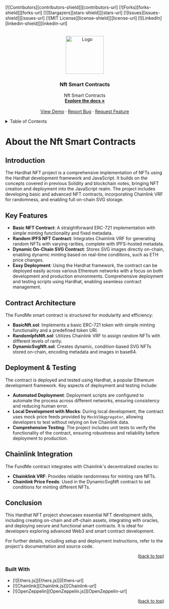 <a id="readme-top"></a>

<!-- PROJECT SHIELDS -->
<!--
*** I'm using markdown "reference style" links for readability.
*** Reference links are enclosed in brackets [ ] instead of parentheses ( ).
*** See the bottom of this document for the declaration of the reference variables
*** for contributors-url, forks-url, etc. This is an optional, concise syntax you may use.
*** https://www.markdownguide.org/basic-syntax/#reference-style-links
-->

[![Contributors][contributors-shield]][contributors-url]
[![Forks][forks-shield]][forks-url]
[![Stargazers][stars-shield]][stars-url]
[![Issues][issues-shield]][issues-url]
[![MIT License][license-shield]][license-url]
[![LinkedIn][linkedin-shield]][linkedin-url]

<!-- PROJECT LOGO -->
<br />
<div align="center">
  <a href="https://github.com/io10-0x/hardhat-nft-fcc">
    <img src="images/logo.png" alt="Logo" width="120" height="120">
  </a>

<h3 align="center">Nft Smart Contracts</h3>

  <p align="center">
    Nft Smart Contracts

<br />
<a href="https://github.com/io10-0x/hardhat-nft-fcc"><strong>Explore the docs »</strong></a>
<br />
<br />
<a href="https://github.com/io10-0x/hardhat-nft-fcc">View Demo</a>
·
<a href="https://github.com/io10-0x/hardhat-nft-fcc/issues/new?labels=bug&template=bug-report---.md">Report Bug</a>
·
<a href="https://github.com/io10-0x/hardhat-nft-fcc/issues/new?labels=enhancement&template=feature-request---.md">Request Feature</a>

  </p>
</div>

<!-- TABLE OF CONTENTS -->
<details>
  <summary>Table of Contents</summary>
  <ol>
    <li>
      <a href="#about-the-project">About The Project</a>
      <ul>
        <li><a href="#built-with">Built With</a></li>
      </ul>
    </li>
    <li>
      <a href="#getting-started">Getting Started</a>
      <ul>
        <li><a href="#prerequisites">Prerequisites</a></li>
        <li><a href="#installation">Installation</a></li>
      </ul>
    </li>
    <li><a href="#usage">Usage</a></li>
    <li><a href="#roadmap">Roadmap</a></li>
    <li><a href="#contributing">Contributing</a></li>
    <li><a href="#license">License</a></li>
    <li><a href="#contact">Contact</a></li>
    <li><a href="#acknowledgments">Acknowledgments</a></li>
  </ol>
</details>

<!-- ABOUT THE PROJECT -->

# About the Nft Smart Contracts

## Introduction

The Hardhat NFT project is a comprehensive implementation of NFTs using the Hardhat development framework and JavaScript. It builds on the concepts covered in previous Solidity and blockchain notes, bringing NFT creation and deployment into the JavaScript realm. The project includes developing basic and advanced NFT contracts, incorporating Chainlink VRF for randomness, and enabling full on-chain SVG storage.

## Key Features

- **Basic NFT Contract**: A straightforward ERC-721 implementation with simple minting functionality and fixed metadata.
- **Random IPFS NFT Contract**: Integrates Chainlink VRF for generating random NFTs with varying rarities, complete with IPFS-hosted metadata.
- **Dynamic On-Chain SVG Contract**: Stores SVG images directly on-chain, enabling dynamic minting based on real-time conditions, such as ETH price changes.
- **Easy Deployment**: Using the Hardhat framework, the contract can be deployed easily across various Ethereum networks with a focus on both development and production environments. Comprehensive deployment and testing scripts using Hardhat, enabling seamless contract management.

## Contract Architecture

The FundMe smart contract is structured for modularity and efficiency:

- **BasicNft.sol**: Implements a basic ERC-721 token with simple minting functionality and a predefined token URI.
- **RandomIpfsNft.sol**: Utilizes Chainlink VRF to assign random NFTs with different levels of rarity.
- **DynamicSvgNft.sol**: Creates dynamic, condition-based SVG NFTs stored on-chain, encoding metadata and images in base64.

## Deployment & Testing

The contract is deployed and tested using Hardhat, a popular Ethereum development framework. Key aspects of deployment and testing include:

- **Automated Deployment**: Deployment scripts are configured to automate the process across different networks, ensuring consistency and reducing human error.
- **Local Development with Mocks**: During local development, the contract uses mock price feeds provided by `MockV3Aggregator`, allowing developers to test without relying on live Chainlink data.
- **Comprehensive Testing**: The project includes unit tests to verify the functionality of the contract, ensuring robustness and reliability before deployment to production.

## Chainlink Integration

The FundMe contract integrates with Chainlink's decentralized oracles to:

- **Chainklink VRF**: Provides reliable randomness for minting rare NFTs.
- **Chainlink Price Feeds**: Used in the DynamicSvgNft contract to set conditions for minting different NFTs.

## Conclusion

This Hardhat NFT project showcases essential NFT development skills, including creating on-chain and off-chain assets, integrating with oracles, and deploying secure and functional smart contracts. It is ideal for developers exploring advanced Web3 and smart contract development.

For further details, including setup and deployment instructions, refer to the project's documentation and source code.

<p align="right">(<a href="#readme-top">back to top</a>)</p>

### Built With

- [![Ethers.js][Ethers.js]][Ethers-url]
- [![Chainlink][Chainlink.js]][Chainlink-url]
- [![OpenZeppelin][OpenZeppelin.js]][OpenZeppelin-url]

<p align="right">(<a href="#readme-top">back to top</a>)</p>
